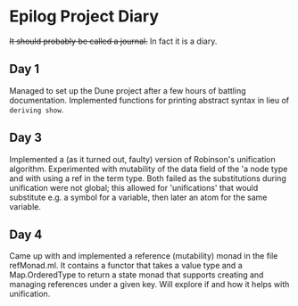 # Epilog Project Diary
~~It should probably be called a journal.~~
In fact it is a diary.

## Day 1
Managed to set up the Dune project after a few hours of battling documentation.
Implemented functions for printing abstract syntax in lieu of `deriving show`.

## Day 3
Implemented a (as it turned out, faulty) version of Robinson's unification algorithm. Experimented with mutability of the data field of the 'a node type and with using a ref in the term type. Both failed as the substitutions during unification were not global; this allowed for 'unifications' that would substitute e.g. a symbol for a variable, then later an atom for the same variable.

## Day 4
Came up with and implemented a reference (mutability) monad in the file refMonad.ml. It contains a functor that takes a value type and a Map.OrderedType to return a state monad that supports creating and managing references under a given key. Will explore if and how it helps with unification.